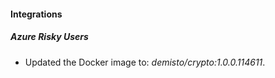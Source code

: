 
#### Integrations

##### Azure Risky Users

- Updated the Docker image to: *demisto/crypto:1.0.0.114611*.

